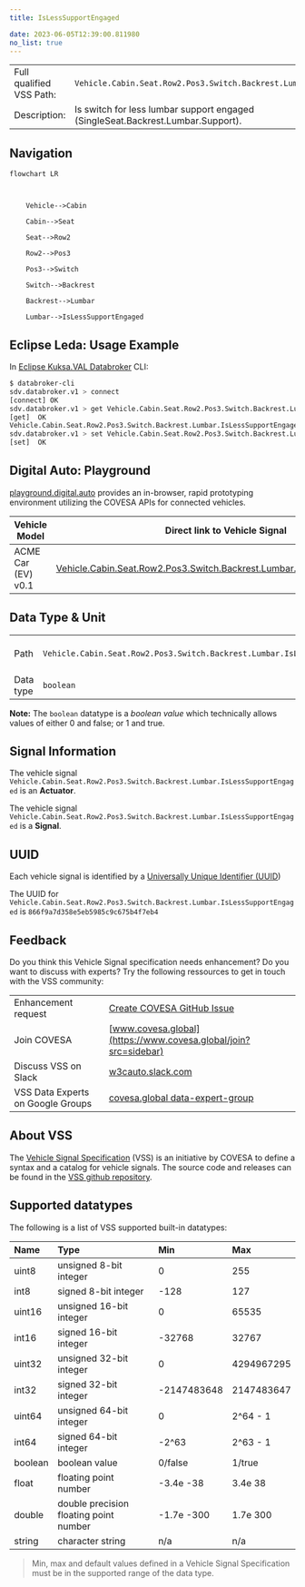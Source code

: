 ```yaml
---
title: IsLessSupportEngaged

date: 2023-06-05T12:39:00.811980
no_list: true
---
```



| | |
|---|---|
| Full qualified VSS Path: | `Vehicle.Cabin.Seat.Row2.Pos3.Switch.Backrest.Lumbar.IsLessSupportEngaged` |
| Description: | Is switch for less lumbar support engaged (SingleSeat.Backrest.Lumbar.Support). |

## Navigation

```mermaid
flowchart LR



    Vehicle-->Cabin

    Cabin-->Seat

    Seat-->Row2

    Row2-->Pos3

    Pos3-->Switch

    Switch-->Backrest

    Backrest-->Lumbar

    Lumbar-->IsLessSupportEngaged

```

## Eclipse Leda: Usage Example

In [Eclipse Kuksa.VAL Databroker](https://github.com/eclipse/kuksa.val/tree/master/kuksa_databroker) CLI:



```bash
$ databroker-cli
sdv.databroker.v1 > connect
[connect] OK
sdv.databroker.v1 > get Vehicle.Cabin.Seat.Row2.Pos3.Switch.Backrest.Lumbar.IsLessSupportEngaged
[get]  OK
Vehicle.Cabin.Seat.Row2.Pos3.Switch.Backrest.Lumbar.IsLessSupportEngaged: ( NotAvailable )
sdv.databroker.v1 > set Vehicle.Cabin.Seat.Row2.Pos3.Switch.Backrest.Lumbar.IsLessSupportEngaged false
[set]  OK
```

## Digital Auto: Playground

[playground.digital.auto](http://digital.auto) provides an in-browser, rapid prototyping environment utilizing the COVESA APIs for connected vehicles. 

| Vehicle Model | Direct link to Vehicle Signal |
|---|---|
| ACME Car (EV) v0.1 | [Vehicle.Cabin.Seat.Row2.Pos3.Switch.Backrest.Lumbar.IsLessSupportEngaged](https://digitalauto.netlify.app/model/STLWzk1WyqVVLbfymb4f/cvi/list/Vehicle.Cabin.Seat.Row2.Pos3.Switch.Backrest.Lumbar.IsLessSupportEngaged/) |

## Data Type & Unit

| | | |
|---|---|---|
| Path | `Vehicle.Cabin.Seat.Row2.Pos3.Switch.Backrest.Lumbar.IsLessSupportEngaged` | [VSS: Addressing nodes](https://covesa.github.io/vehicle_signal_specification/rule_set/basics/) |
| Data type | `boolean` | [VSS: Datatypes](https://covesa.github.io/vehicle_signal_specification/rule_set/data_entry/data_types/) |









**Note:** The `boolean` datatype is a *boolean value* which technically allows values of either 0 and false; or 1 and true.





## Signal Information

The vehicle signal `Vehicle.Cabin.Seat.Row2.Pos3.Switch.Backrest.Lumbar.IsLessSupportEngaged` is an **Actuator**.





The vehicle signal `Vehicle.Cabin.Seat.Row2.Pos3.Switch.Backrest.Lumbar.IsLessSupportEngaged` is a **Signal**.



## UUID

Each vehicle signal is identified by a [Universally Unique Identifier (UUID](https://en.wikipedia.org/wiki/Universally_unique_identifier))

The UUID for `Vehicle.Cabin.Seat.Row2.Pos3.Switch.Backrest.Lumbar.IsLessSupportEngaged` is `866f9a7d358e5eb5985c9c675b4f7eb4`


## Feedback

Do you think this Vehicle Signal specification needs enhancement? Do you want to discuss with experts? Try the following ressources to get in touch with the VSS community:

| | |
|---|---|
| Enhancement request | [Create COVESA GitHub Issue](https://github.com/COVESA/vehicle_signal_specification/issues/new?body=Please+describe+your+feedback&title=Signal+feedback+Vehicle.Cabin.Seat.Row2.Pos3.Switch.Backrest.Lumbar.IsLessSupportEngaged) |
| Join COVESA | [www.covesa.global](https://www.covesa.global/join?src=sidebar) |
| Discuss VSS on Slack | [w3cauto.slack.com](http://w3cauto.slack.com/) |
| VSS Data Experts on Google Groups | [covesa.global data-expert-group](https://groups.google.com/a/covesa.global/g/data-expert-group) |

## About VSS

The [Vehicle Signal Specification](https://covesa.github.io/vehicle_signal_specification/) (VSS)
is an initiative by COVESA to define a syntax and a catalog for vehicle signals.
The source code and releases can be found in the [VSS github repository](https://github.com/COVESA/vehicle_signal_specification).

## Supported datatypes

The following is a list of VSS supported built-in datatypes:

Name       | Type                       | Min  | Max
:----------|:---------------------------|:-----|:---
uint8      | unsigned 8-bit integer     | 0    | 255
int8       | signed 8-bit integer       | -128 | 127
uint16     | unsigned 16-bit integer    |  0   | 65535
int16      | signed 16-bit integer      | -32768 | 32767
uint32     | unsigned 32-bit integer    | 0 | 4294967295
int32      | signed 32-bit integer      | -2147483648 | 2147483647
uint64     | unsigned 64-bit integer    | 0    | 2^64 - 1
int64      | signed 64-bit integer      | -2^63 | 2^63 - 1
boolean    | boolean value              | 0/false | 1/true
float      | floating point number      | -3.4e -38 | 3.4e 38
double     | double precision floating point number | -1.7e -300 | 1.7e 300
string     | character string           | n/a  | n/a

> Min, max and default values defined in a Vehicle Signal Specification must be in the supported range of the data type.
